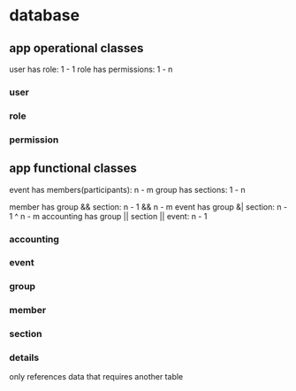 # database

## app operational classes
user has role: 1 - 1
role has permissions: 1 - n
### user
### role
### permission
## app functional classes

event has members(participants): n - m
group has sections: 1 - n

member has group && section: n - 1 && n - m
event has group &| section: n - 1 ^ n - m
accounting has group || section || event: n - 1

### accounting
### event
### group
### member
### section
### details
only references data that requires another table